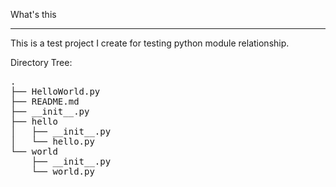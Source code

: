 What's this

--------------
This is a test project I create for testing python module relationship.

Directory Tree:
<pre>
.
├── HelloWorld.py
├── README.md
├── __init__.py
├── hello
│   ├── __init__.py
│   └── hello.py
└── world
    ├── __init__.py
    └── world.py
</pre>


